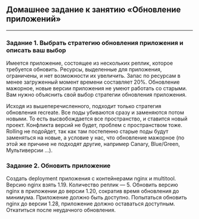 ## Домашнее задание к занятию «Обновление приложений»
--------
### Задание 1. Выбрать стратегию обновления приложения и описать ваш выбор
Имеется приложение, состоящее из нескольких реплик, которое требуется обновить.
Ресурсы, выделенные для приложения, ограничены, и нет возможности их увеличить.
Запас по ресурсам в менее загруженный момент времени составляет 20%.
Обновление мажорное, новые версии приложения не умеют работать со старыми.
Вам нужно объяснить свой выбор стратегии обновления приложения.

Исходя из вышеперечисленного, подходит только стратегия обновления recreate. Все поды убиваются сразу и заменяются потом новыми. То есть высвобождается все пространство, и ставится новый проект. Конфликта версий не будет, проблем с пространством тоже.
Rolling не подойдет, так как там постепенно старые поды будут заменяться на новые, а условие у нас, что обновление мажорное (по этой же причине не подходят другие, например Canary, Blue/Green, Мультиверсии ...).

### Задание 2. Обновить приложение
Создать deployment приложения с контейнерами nginx и multitool. Версию nginx взять 1.19. Количество реплик — 5.
Обновить версию nginx в приложении до версии 1.20, сократив время обновления до минимума. Приложение должно быть доступно.
Попытаться обновить nginx до версии 1.28, приложение должно оставаться доступным.
Откатиться после неудачного обновления.
